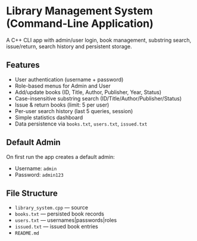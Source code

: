 # Library Management System (Command-Line Application)
A C++ CLI app with admin/user login, book management, substring search, issue/return, search history and persistent storage.

## Features
- User authentication (username + password)
- Role-based menus for Admin and User
- Add/update books (ID, Title, Author, Publisher, Year, Status)
- Case-insensitive substring search (ID/Title/Author/Publisher/Status)
- Issue & return books (limit: 5 per user)
- Per-user search history (last 5 queries, session)
- Simple statistics dashboard
- Data persistence via `books.txt`, `users.txt`, `issued.txt`

## Default Admin
On first run the app creates a default admin:
- Username: `admin`
- Password: `admin123`



## File Structure
- `library_system.cpp` — source
- `books.txt` — persisted book records
- `users.txt` — usernames|passwords|roles
- `issued.txt` — issued book entries
- `README.md`
